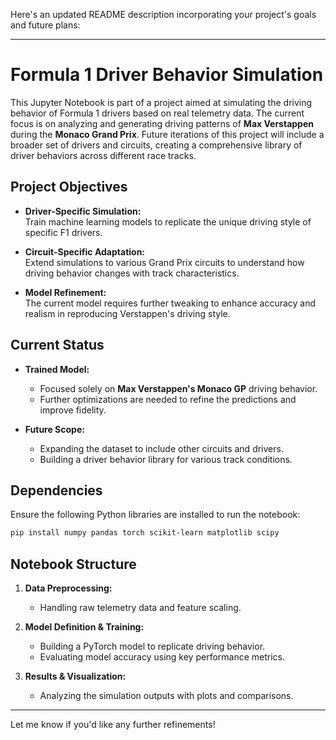 Here's an updated README description incorporating your project's goals and future plans:

---

# Formula 1 Driver Behavior Simulation

This Jupyter Notebook is part of a project aimed at simulating the driving behavior of Formula 1 drivers based on real telemetry data. The current focus is on analyzing and generating driving patterns of **Max Verstappen** during the **Monaco Grand Prix**. Future iterations of this project will include a broader set of drivers and circuits, creating a comprehensive library of driver behaviors across different race tracks.

## Project Objectives

- **Driver-Specific Simulation:**  
  Train machine learning models to replicate the unique driving style of specific F1 drivers.
  
- **Circuit-Specific Adaptation:**  
  Extend simulations to various Grand Prix circuits to understand how driving behavior changes with track characteristics.

- **Model Refinement:**  
  The current model requires further tweaking to enhance accuracy and realism in reproducing Verstappen's driving style.

## Current Status

- **Trained Model:**  
  - Focused solely on **Max Verstappen's Monaco GP** driving behavior.  
  - Further optimizations are needed to refine the predictions and improve fidelity.

- **Future Scope:**  
  - Expanding the dataset to include other circuits and drivers.  
  - Building a driver behavior library for various track conditions.

## Dependencies

Ensure the following Python libraries are installed to run the notebook:

```bash
pip install numpy pandas torch scikit-learn matplotlib scipy
```

## Notebook Structure

1. **Data Preprocessing:**  
   - Handling raw telemetry data and feature scaling.
   
2. **Model Definition & Training:**  
   - Building a PyTorch model to replicate driving behavior.  
   - Evaluating model accuracy using key performance metrics.

3. **Results & Visualization:**  
   - Analyzing the simulation outputs with plots and comparisons.

---

Let me know if you'd like any further refinements!
